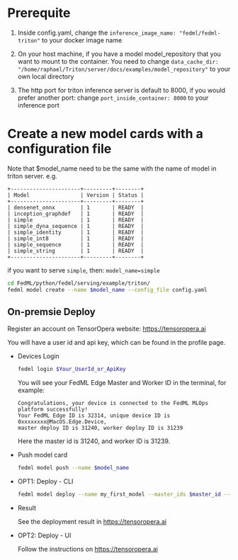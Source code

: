 # Prerequite

1. Inside config.yaml, change the 
`inference_image_name: "fedml/fedml-triton"`
to your docker image name

2. On your host machine, if you have a model model_repository that you want to mount to the container.
You need to change
`data_cache_dir: "/home/raphael/Triton/server/docs/examples/model_repository"`
to your own local directory

3. The http port for triton inference server is default to 8000, if you would prefer another port:
change
`port_inside_container: 8000`
to your inference port

# Create a new model cards with a configuration file
Note that $model_name need to be the same with the name of model in triton server.
e.g. 
```
+----------------------+---------+--------+
| Model                | Version | Status |
+----------------------+---------+--------+
| densenet_onnx        | 1       | READY  |
| inception_graphdef   | 1       | READY  |
| simple               | 1       | READY  |
| simple_dyna_sequence | 1       | READY  |
| simple_identity      | 1       | READY  |
| simple_int8          | 1       | READY  |
| simple_sequence      | 1       | READY  |
| simple_string        | 1       | READY  |
+----------------------+---------+--------+
```
if you want to serve `simple`, then: `model_name=simple`

```sh
cd FedML/python/fedml/serving/example/triton/
fedml model create --name $model_name --config_file config.yaml
```

## On-premsie Deploy
Register an account on TensorOpera website: https://tensoropera.ai

You will have a user id and api key, which can be found in the profile page.

- Devices Login
    ```sh
    fedml login $Your_UserId_or_ApiKey
    ```
    You will see your FedML Edge Master and Worker ID in the terminal,
    for example:
    ```
    Congratulations, your device is connected to the FedML MLOps platform successfully!
    Your FedML Edge ID is 32314, unique device ID is 0xxxxxxxx@MacOS.Edge.Device, 
    master deploy ID is 31240, worker deploy ID is 31239
    ```
    Here the master id is 31240, and worker ID is 31239.
    

- Push model card
    ```sh
    fedml model push --name $model_name
    ```

- OPT1: Deploy - CLI
  ```sh
  fedml model deploy --name my_first_model --master_ids $master_id --worker_ids $client_id
  ```
 - Result
    
    See the deployment result in https://tensoropera.ai

- OPT2: Deploy - UI
    
    Follow the instructions on https://tensoropera.ai
